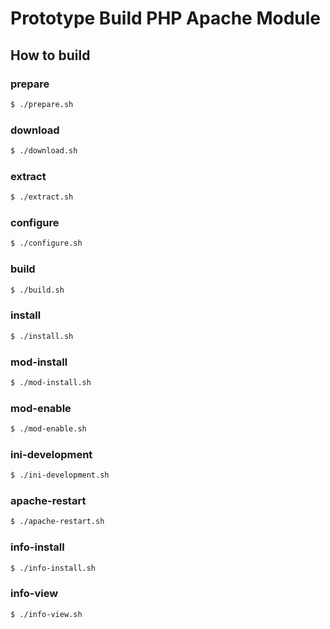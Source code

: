 
# Prototype Build PHP Apache Module


## How to build

### prepare

``` sh
$ ./prepare.sh
```


### download

``` sh
$ ./download.sh
```


### extract

``` sh
$ ./extract.sh
```


### configure

``` sh
$ ./configure.sh
```


### build

``` sh
$ ./build.sh
```


### install

``` sh
$ ./install.sh
```


### mod-install

``` sh
$ ./mod-install.sh
```


### mod-enable

``` sh
$ ./mod-enable.sh
```


### ini-development

``` sh
$ ./ini-development.sh
```


### apache-restart

``` sh
$ ./apache-restart.sh
```


### info-install

``` sh
$ ./info-install.sh
```


### info-view

``` sh
$ ./info-view.sh
```
